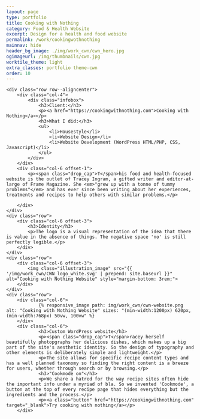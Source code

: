 ```yaml
---
layout: page
type: portfolio
title: Cooking with Nothing
category: Food & Health Website
excerpt: Design for a health and food website
permalink: /work/cookingwothnothing
mainnav: hide
header_bg_image: ./img/work_cwn/cwn_hero.jpg
ogimageurl: /img/thumbnails/cwn.jpg
worktile_theme: light
extra_classes: portfolio theme-cwn
order: 10
---
```


<div class="wrapper">

	<div class="row row--aligncenter">
		<div class="col-4">
			<div class="infobox">
				<h3>Client:</h3>
				<p><a href="https://cookingwithnothing.com">Cooking with Nothing</a></p>
				<h3>What I did:</h3>
				<ul>
					<li>Housestyle</li>
					<li>Website Design</li>
					<li>Website Development (WordPress HTML/PHP, CSS, Javascript)</li>
				</ul>
			</div>
		</div>
		<div class="col-6 offset-1">			
			<p><span class="drop_cap">T</span>his food and health-focused website is the outlet of Tracey Ingram, a gifted writer and editor-at-large of Frame Magazine. She <em>"grew up with a tonne of tummy problems"</em> and has ever since been writing about her experiences, treatments and recipes to help others with similar problems.</p>		
				 
		</div>						
	</div>
	<div class="row">
		<div class="col-6 offset-3">
			<h3>Identity</h3>
			<p>The logo is a visual representation of the idea that there is value in the absence of things. The negative space 'no' is still perfectly legible.</p>
		</div>
	</div>
	<div class="row">
		<div class="col-6 offset-3">
			<img class="illustration_image" src="{{ '/img/work_cwn/CWN_logo_white.svg' | prepend: site.baseurl }}" alt="Cooking with Nothing Website" style="margin-bottom: 3rem;">			
		</div>
	</div>
	<div class="row">
		<div class="col-6">									
				{% responsive_image path: img/work_cwn/cwn-website.png alt: "Cooking with Nothing Website" sizes: "(min-width:1200px) 620px, (min-width:768px) 50vw, 100vw" %}	
		</div>
		<div class="col-6">					
				<h3>Custom WordPress website</h3>
				<p><span class="drop_cap">T</span>racey herself beautifully photopgraphs her delicious dishes, which makes up a big part of the site's aesthetic identity. So the design of typography and other elements is deliberately simple and lightweight.</p>  
				<p>The site allows for specific recipe content types and has a well planned taxonomy so finding the right content is a breeze for users, whether through search or by browsing.</p> 
				<h3>"Cookmode on"</h3>
				<p>We share a hatred for the way recipe sites often hide the important info under a myriad of bla. So we invented 'Cookmode', a button at the top of every recipe page that hides everything but the ingredients and the process.</p>
				<p><a class="button" href="https://cookingwithnothing.com" target="_blank">Try cooking with nothing</a></p>
		</div>
</div>